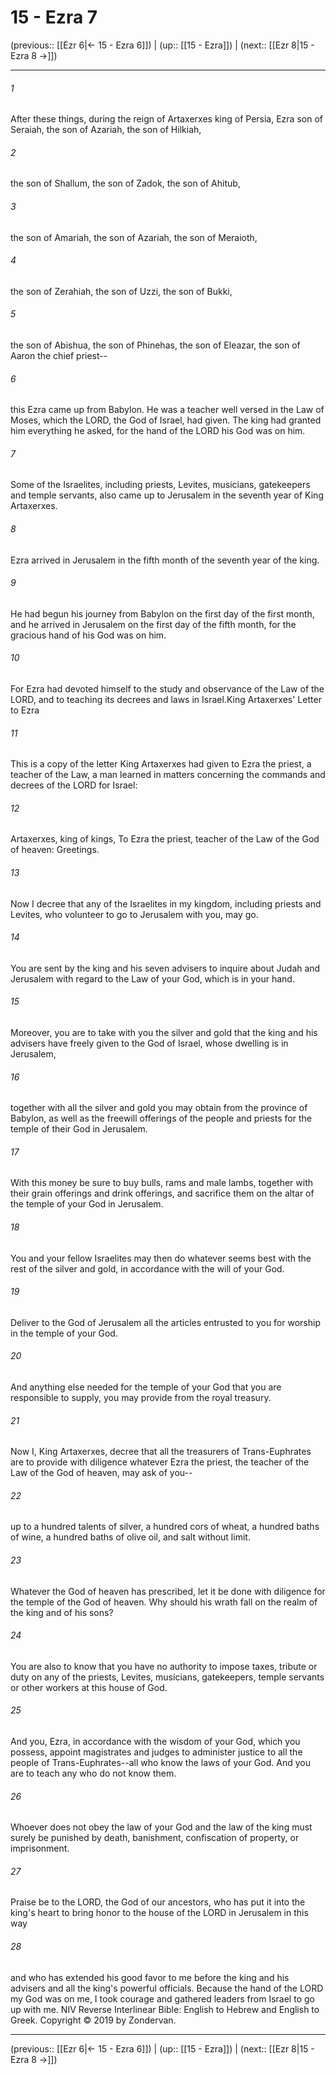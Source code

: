 # 15 - Ezra 7

(previous:: [[Ezr 6|← 15 - Ezra 6]]) | (up:: [[15 - Ezra]]) | (next:: [[Ezr 8|15 - Ezra 8 →]])

***


###### 1 
After these things, during the reign of Artaxerxes king of Persia, Ezra son of Seraiah, the son of Azariah, the son of Hilkiah, 

###### 2 
the son of Shallum, the son of Zadok, the son of Ahitub, 

###### 3 
the son of Amariah, the son of Azariah, the son of Meraioth, 

###### 4 
the son of Zerahiah, the son of Uzzi, the son of Bukki, 

###### 5 
the son of Abishua, the son of Phinehas, the son of Eleazar, the son of Aaron the chief priest-- 

###### 6 
this Ezra came up from Babylon. He was a teacher well versed in the Law of Moses, which the LORD, the God of Israel, had given. The king had granted him everything he asked, for the hand of the LORD his God was on him. 

###### 7 
Some of the Israelites, including priests, Levites, musicians, gatekeepers and temple servants, also came up to Jerusalem in the seventh year of King Artaxerxes. 

###### 8 
Ezra arrived in Jerusalem in the fifth month of the seventh year of the king. 

###### 9 
He had begun his journey from Babylon on the first day of the first month, and he arrived in Jerusalem on the first day of the fifth month, for the gracious hand of his God was on him. 

###### 10 
For Ezra had devoted himself to the study and observance of the Law of the LORD, and to teaching its decrees and laws in Israel.King Artaxerxes' Letter to Ezra 

###### 11 
This is a copy of the letter King Artaxerxes had given to Ezra the priest, a teacher of the Law, a man learned in matters concerning the commands and decrees of the LORD for Israel: 

###### 12 
Artaxerxes, king of kings, To Ezra the priest, teacher of the Law of the God of heaven: Greetings. 

###### 13 
Now I decree that any of the Israelites in my kingdom, including priests and Levites, who volunteer to go to Jerusalem with you, may go. 

###### 14 
You are sent by the king and his seven advisers to inquire about Judah and Jerusalem with regard to the Law of your God, which is in your hand. 

###### 15 
Moreover, you are to take with you the silver and gold that the king and his advisers have freely given to the God of Israel, whose dwelling is in Jerusalem, 

###### 16 
together with all the silver and gold you may obtain from the province of Babylon, as well as the freewill offerings of the people and priests for the temple of their God in Jerusalem. 

###### 17 
With this money be sure to buy bulls, rams and male lambs, together with their grain offerings and drink offerings, and sacrifice them on the altar of the temple of your God in Jerusalem. 

###### 18 
You and your fellow Israelites may then do whatever seems best with the rest of the silver and gold, in accordance with the will of your God. 

###### 19 
Deliver to the God of Jerusalem all the articles entrusted to you for worship in the temple of your God. 

###### 20 
And anything else needed for the temple of your God that you are responsible to supply, you may provide from the royal treasury. 

###### 21 
Now I, King Artaxerxes, decree that all the treasurers of Trans-Euphrates are to provide with diligence whatever Ezra the priest, the teacher of the Law of the God of heaven, may ask of you-- 

###### 22 
up to a hundred talents of silver, a hundred cors of wheat, a hundred baths of wine, a hundred baths of olive oil, and salt without limit. 

###### 23 
Whatever the God of heaven has prescribed, let it be done with diligence for the temple of the God of heaven. Why should his wrath fall on the realm of the king and of his sons? 

###### 24 
You are also to know that you have no authority to impose taxes, tribute or duty on any of the priests, Levites, musicians, gatekeepers, temple servants or other workers at this house of God. 

###### 25 
And you, Ezra, in accordance with the wisdom of your God, which you possess, appoint magistrates and judges to administer justice to all the people of Trans-Euphrates--all who know the laws of your God. And you are to teach any who do not know them. 

###### 26 
Whoever does not obey the law of your God and the law of the king must surely be punished by death, banishment, confiscation of property, or imprisonment. 

###### 27 
Praise be to the LORD, the God of our ancestors, who has put it into the king's heart to bring honor to the house of the LORD in Jerusalem in this way 

###### 28 
and who has extended his good favor to me before the king and his advisers and all the king's powerful officials. Because the hand of the LORD my God was on me, I took courage and gathered leaders from Israel to go up with me. NIV Reverse Interlinear Bible: English to Hebrew and English to Greek. Copyright © 2019 by Zondervan.

***

(previous:: [[Ezr 6|← 15 - Ezra 6]]) | (up:: [[15 - Ezra]]) | (next:: [[Ezr 8|15 - Ezra 8 →]])
